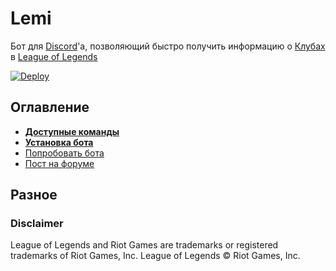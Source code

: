 # Lemi
Бот для [Discord](https://discordapp.com/)'a, позволяющий быстро получить информацию о [Клубах](https://clubs.ru.leagueoflegends.com) в [League of Legends](https://ru.leagueoflegends.com/ru/)

[![Deploy](https://www.herokucdn.com/deploy/button.svg)](https://heroku.com/deploy?template=https://github.com/Antosik/lemi)

## Оглавление
* **[Доступные команды](https://github.com/Antosik/lemi/wiki/Команды)**
* **[Установка бота](https://github.com/Antosik/lemi/wiki/Установка)**
* [Попробовать бота](https://discordapp.com/oauth2/authorize?client_id=542718594052784138&scope=bot&permissions=18432)
* [Пост на форуме](https://boards.ru.leagueoflegends.com/ru/c/general/uMEufEUA-discord-)

## Разное

### Disclaimer
League of Legends and Riot Games are trademarks or registered trademarks of Riot Games, Inc. League of Legends © Riot Games, Inc.
